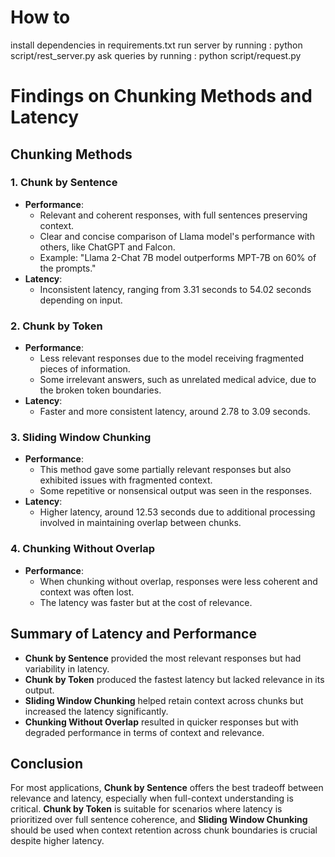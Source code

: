 # How to
install dependencies in requirements.txt
run server by running : python script/rest_server.py
ask queries by running : python script/request.py


# Findings on Chunking Methods and Latency

## Chunking Methods

### 1. **Chunk by Sentence**
- **Performance**: 
  - Relevant and coherent responses, with full sentences preserving context.
  - Clear and concise comparison of Llama model's performance with others, like ChatGPT and Falcon.
  - Example: "Llama 2-Chat 7B model outperforms MPT-7B on 60% of the prompts."
- **Latency**: 
  - Inconsistent latency, ranging from 3.31 seconds to 54.02 seconds depending on input.

### 2. **Chunk by Token**
- **Performance**: 
  - Less relevant responses due to the model receiving fragmented pieces of information.
  - Some irrelevant answers, such as unrelated medical advice, due to the broken token boundaries.
- **Latency**: 
  - Faster and more consistent latency, around 2.78 to 3.09 seconds.

### 3. **Sliding Window Chunking**
- **Performance**: 
  - This method gave some partially relevant responses but also exhibited issues with fragmented context.
  - Some repetitive or nonsensical output was seen in the responses.
- **Latency**: 
  - Higher latency, around 12.53 seconds due to additional processing involved in maintaining overlap between chunks.

### 4. **Chunking Without Overlap**
- **Performance**: 
  - When chunking without overlap, responses were less coherent and context was often lost.
  - The latency was faster but at the cost of relevance.
  
## Summary of Latency and Performance
- **Chunk by Sentence** provided the most relevant responses but had variability in latency.
- **Chunk by Token** produced the fastest latency but lacked relevance in its output.
- **Sliding Window Chunking** helped retain context across chunks but increased the latency significantly.
- **Chunking Without Overlap** resulted in quicker responses but with degraded performance in terms of context and relevance.

## Conclusion
For most applications, **Chunk by Sentence** offers the best tradeoff between relevance and latency, especially when full-context understanding is critical. **Chunk by Token** is suitable for scenarios where latency is prioritized over full sentence coherence, and **Sliding Window Chunking** should be used when context retention across chunk boundaries is crucial despite higher latency.
